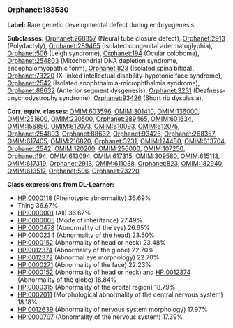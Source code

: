 
### [Orphanet:183530](http://www.orpha.net/ORDO/Orphanet_183530)
**Label:** Rare genetic developmental defect during embryogenesis

**Subclasses:** [Orphanet:268357](http://www.orpha.net/ORDO/Orphanet_268357) (Neural tube closure defect), [Orphanet:2913](http://www.orpha.net/ORDO/Orphanet_2913) (Polydactyly), [Orphanet:289465](http://www.orpha.net/ORDO/Orphanet_289465) (Isolated congenital adermatoglyphia), [Orphanet:506](http://www.orpha.net/ORDO/Orphanet_506) (Leigh syndrome), [Orphanet:194](http://www.orpha.net/ORDO/Orphanet_194) (Ocular coloboma), [Orphanet:254803](http://www.orpha.net/ORDO/Orphanet_254803) (Mitochondrial DNA depletion syndrome, encephalomyopathic form), [Orphanet:823](http://www.orpha.net/ORDO/Orphanet_823) (Isolated spina bifida), [Orphanet:73220](http://www.orpha.net/ORDO/Orphanet_73220) (X-linked intellectual disability-hypotonic face syndrome), [Orphanet:2542](http://www.orpha.net/ORDO/Orphanet_2542) (Isolated anophthalmia-microphthalmia syndrome), [Orphanet:88632](http://www.orpha.net/ORDO/Orphanet_88632) (Anterior segment dysgenesis), [Orphanet:3231](http://www.orpha.net/ORDO/Orphanet_3231) (Deafness-onychodystrophy syndrome), [Orphanet:93426](http://www.orpha.net/ORDO/Orphanet_93426) (Short rib dysplasia), 

**Corr. equiv. classes:** [OMIM:603596](http://purl.obolibrary.org/obo/OMIM_603596), [OMIM:301410](http://purl.obolibrary.org/obo/OMIM_301410), [OMIM:136000](http://purl.obolibrary.org/obo/OMIM_136000), [OMIM:251600](http://purl.obolibrary.org/obo/OMIM_251600), [OMIM:220500](http://purl.obolibrary.org/obo/OMIM_220500), [Orphanet:289465](http://www.orpha.net/ORDO/Orphanet_289465), [OMIM:601634](http://purl.obolibrary.org/obo/OMIM_601634), [OMIM:156850](http://purl.obolibrary.org/obo/OMIM_156850), [OMIM:612073](http://purl.obolibrary.org/obo/OMIM_612073), [OMIM:610093](http://purl.obolibrary.org/obo/OMIM_610093), [OMIM:612075](http://purl.obolibrary.org/obo/OMIM_612075), [Orphanet:254803](http://www.orpha.net/ORDO/Orphanet_254803), [Orphanet:88632](http://www.orpha.net/ORDO/Orphanet_88632), [Orphanet:93426](http://www.orpha.net/ORDO/Orphanet_93426), [Orphanet:268357](http://www.orpha.net/ORDO/Orphanet_268357), [OMIM:617405](http://purl.obolibrary.org/obo/OMIM_617405), [OMIM:216820](http://purl.obolibrary.org/obo/OMIM_216820), [Orphanet:3231](http://www.orpha.net/ORDO/Orphanet_3231), [OMIM:124480](http://purl.obolibrary.org/obo/OMIM_124480), [OMIM:613704](http://purl.obolibrary.org/obo/OMIM_613704), [Orphanet:2542](http://www.orpha.net/ORDO/Orphanet_2542), [OMIM:120200](http://purl.obolibrary.org/obo/OMIM_120200), [OMIM:256000](http://purl.obolibrary.org/obo/OMIM_256000), [OMIM:107250](http://purl.obolibrary.org/obo/OMIM_107250), [Orphanet:194](http://www.orpha.net/ORDO/Orphanet_194), [OMIM:613094](http://purl.obolibrary.org/obo/OMIM_613094), [OMIM:617315](http://purl.obolibrary.org/obo/OMIM_617315), [OMIM:309580](http://purl.obolibrary.org/obo/OMIM_309580), [OMIM:615113](http://purl.obolibrary.org/obo/OMIM_615113), [OMIM:617319](http://purl.obolibrary.org/obo/OMIM_617319), [Orphanet:2913](http://www.orpha.net/ORDO/Orphanet_2913), [OMIM:611038](http://purl.obolibrary.org/obo/OMIM_611038), [Orphanet:823](http://www.orpha.net/ORDO/Orphanet_823), [OMIM:182940](http://purl.obolibrary.org/obo/OMIM_182940), [OMIM:613517](http://purl.obolibrary.org/obo/OMIM_613517), [Orphanet:506](http://www.orpha.net/ORDO/Orphanet_506), [Orphanet:73220](http://www.orpha.net/ORDO/Orphanet_73220), 

**Class expressions from DL-Learner:**

- [HP:0000118](http://purl.obolibrary.org/obo/HP_0000118) (Phenotypic abnormality) 36.69%
- Thing 36.67%
- [HP:0000001](http://purl.obolibrary.org/obo/HP_0000001) (All) 36.67%
- [HP:0000005](http://purl.obolibrary.org/obo/HP_0000005) (Mode of inheritance) 27.49%
- [HP:0000478](http://purl.obolibrary.org/obo/HP_0000478) (Abnormality of the eye) 26.65%
- [HP:0000234](http://purl.obolibrary.org/obo/HP_0000234) (Abnormality of the head) 23.50%
- [HP:0000152](http://purl.obolibrary.org/obo/HP_0000152) (Abnormality of head or neck) 23.48%
- [HP:0012374](http://purl.obolibrary.org/obo/HP_0012374) (Abnormality of the globe) 22.70%
- [HP:0012372](http://purl.obolibrary.org/obo/HP_0012372) (Abnormal eye morphology) 22.70%
- [HP:0000271](http://purl.obolibrary.org/obo/HP_0000271) (Abnormality of the face) 22.23%
- [HP:0000152](http://purl.obolibrary.org/obo/HP_0000152) (Abnormality of head or neck) and [HP:0012374](http://purl.obolibrary.org/obo/HP_0012374) (Abnormality of the globe) 18.84%
- [HP:0000315](http://purl.obolibrary.org/obo/HP_0000315) (Abnormality of the orbital region) 18.79%
- [HP:0002011](http://purl.obolibrary.org/obo/HP_0002011) (Morphological abnormality of the central nervous system) 18.18%
- [HP:0012639](http://purl.obolibrary.org/obo/HP_0012639) (Abnormality of nervous system morphology) 17.97%
- [HP:0000707](http://purl.obolibrary.org/obo/HP_0000707) (Abnormality of the nervous system) 17.39%


